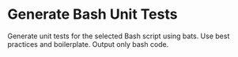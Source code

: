 # Generate Bash Unit Tests

Generate unit tests for the selected Bash script using bats. Use best practices and boilerplate. Output only bash code.
